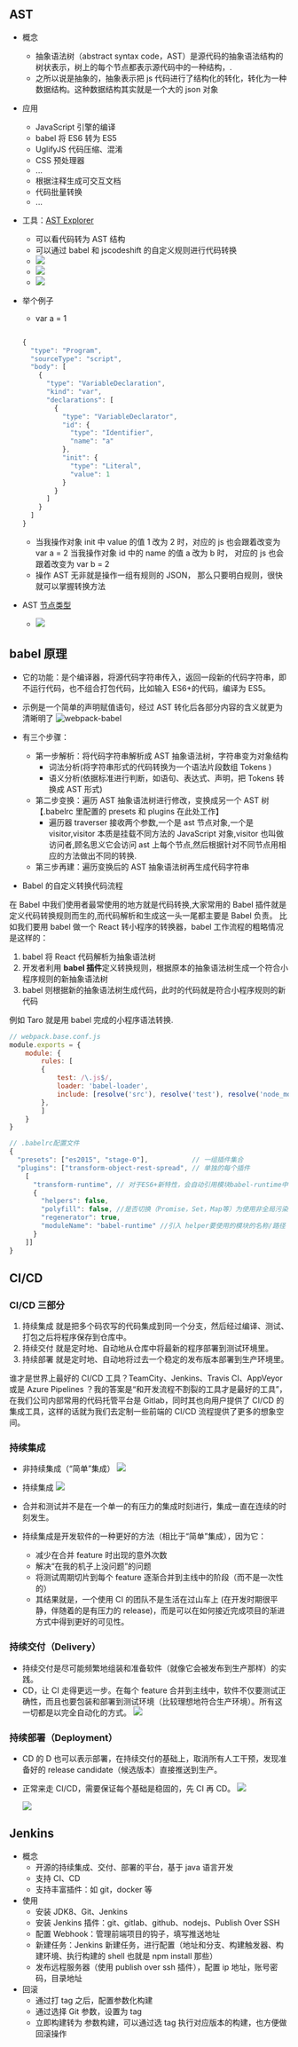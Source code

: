 ## AST

- 概念
  - 抽象语法树（abstract syntax code，AST）是源代码的抽象语法结构的树状表示，树上的每个节点都表示源代码中的一种结构，.
  - 之所以说是抽象的，抽象表示把 js 代码进行了结构化的转化，转化为一种数据结构。这种数据结构其实就是一个大的 json 对象
- 应用
  - JavaScript 引擎的编译
  - babel 将 ES6 转为 ES5
  - UglifyJS 代码压缩、混淆
  - CSS 预处理器
  - ...
  - 根据注释生成可交互文档
  - 代码批量转换
  - ...
- 工具：[AST Explorer](https://astexplorer.net/)
  - 可以看代码转为 AST 结构
  - 可以通过 babel 和 jscodeshift 的自定义规则进行代码转换
  - ![](./img/AST-Explorer-1.png)
  - ![](./img/AST-Explorer-2.png)
  - ![](./img/AST-Explorer-3.png)
- 举个例子

  - var a = 1

  ```js

  {
    "type": "Program",
    "sourceType": "script",
    "body": [
      {
        "type": "VariableDeclaration",
        "kind": "var",
        "declarations": [
          {
            "type": "VariableDeclarator",
            "id": {
              "type": "Identifier",
              "name": "a"
            },
            "init": {
              "type": "Literal",
              "value": 1
            }
          }
        ]
      }
    ]
  }
  ```

  - 当我操作对象 init 中 value 的值 1 改为 2 时，对应的 js 也会跟着改变为 var a = 2 当我操作对象 id 中的 name 的值 a 改为 b 时， 对应的 js 也会跟着改变为 var b = 2
  - 操作 AST 无非就是操作一组有规则的 JSON， 那么只要明白规则，很快就可以掌握转换方法

- AST [节点类型](https://babeljs.io/docs/en/babel-types)
  - ![](./img/AST-2.png)

## babel 原理

- 它的功能：是个编译器，将源代码字符串传入，返回一段新的代码字符串，即不运行代码，也不组合打包代码，比如输入 ES6+的代码，编译为 ES5。
- 示例是一个简单的声明赋值语句，经过 AST 转化后各部分内容的含义就更为清晰明了
  ![webpack-babel](./img/webpack-babel.png)
- 有三个步骤：

  - 第一步解析：将代码字符串解析成 AST 抽象语法树，字符串变为对象结构
    - 词法分析(将字符串形式的代码转换为一个语法片段数组 Tokens )
    - 语义分析(依据标准进行判断，如语句、表达式、声明，把 Tokens 转换成 AST 形式)
  - 第二步变换：遍历 AST 抽象语法树进行修改，变换成另一个 AST 树【.babelrc 里配置的 presets 和 plugins 在此处工作】
    - 遍历器 traverser 接收两个参数,一个是 ast 节点对象,一个是 visitor,visitor 本质是挂载不同方法的 JavaScript 对象,visitor 也叫做访问者,顾名思义它会访问 ast 上每个节点,然后根据针对不同节点用相应的方法做出不同的转换.
  - 第三步再建：遍历变换后的 AST 抽象语法树再生成代码字符串

- Babel 的自定义转换代码流程

在 Babel 中我们使用者最常使用的地方就是代码转换,大家常用的 Babel 插件就是定义代码转换规则而生的,而代码解析和生成这一头一尾都主要是 Babel 负责。
比如我们要用 babel 做一个 React 转小程序的转换器，babel 工作流程的粗略情况是这样的：

1. babel 将 React 代码解析为抽象语法树
2. 开发者利用 **babel 插件**定义转换规则，根据原本的抽象语法树生成一个符合小程序规则的新抽象语法树
3. babel 则根据新的抽象语法树生成代码，此时的代码就是符合小程序规则的新代码

例如 Taro 就是用 babel 完成的小程序语法转换.

```js
// webpack.base.conf.js
module.exports = {
    module: {
        rules: [
        {
            test: /\.js$/,
            loader: 'babel-loader',
            include: [resolve('src'), resolve('test'), resolve('node_modules/webpack-dev-server/client')]
        },
        ]
    }
}

// .babelrc配置文件
{
  "presets": ["es2015", "stage-0"],           // 一组插件集合
  "plugins": ["transform-object-rest-spread", // 单独的每个插件
    [
      "transform-runtime", // 对于ES6+新特性，会自动引用模块babel-runtime中的polyfill(helper)
      {
        "helpers": false,
        "polyfill": false, //是否切换（Promise，Set，Map等）为使用非全局污染的 polyfill。
        "regenerator": true,
        "moduleName": "babel-runtime" //引入 helper要使用的模块的名称/路径
      }
    ]]
}
```

## CI/CD

### CI/CD 三部分

1. 持续集成 就是把多个码农写的代码集成到同一个分支，然后经过编译、测试、打包之后将程序保存到仓库中。
2. 持续交付 就是定时地、自动地从仓库中将最新的程序部署到测试环境里。
3. 持续部署 就是定时地、自动地将过去一个稳定的发布版本部署到生产环境里。

谁才是世界上最好的 CI/CD 工具？TeamCity、Jenkins、Travis CI、AppVeyor 或是 Azure Pipelines ？我的答案是“和开发流程不割裂的工具才是最好的工具”，在我们公司内部常用的代码托管平台是 Gitlab，同时其也向用户提供了 CI/CD 的集成工具，这样的话就为我们去定制一些前端的 CI/CD 流程提供了更多的想象空间。

### 持续集成

- 非持续集成（“简单”集成）
  ![](./img/build-ci-1.png)

- 持续集成
  ![](./img/build-ci-2.png)

- 合并和测试并不是在一个单一的有压力的集成时刻进行，集成一直在连续的时刻发生。

- 持续集成是开发软件的一种更好的方法（相比于“简单”集成），因为它：

  - 减少在合并 feature 时出现的意外次数
  - 解决“在我的机子上没问题”的问题
  - 将测试周期切片到每个 feature 逐渐合并到主线中的阶段（而不是一次性的）
  - 其结果就是，一个使用 CI 的团队不是生活在过山车上 (在开发时期很平静，伴随着的是有压力的 release)，而是可以在如何接近完成项目的渐进方式中得到更好的可见性。

### 持续交付（Delivery）

- 持续交付是尽可能频繁地组装和准备软件（就像它会被发布到生产那样）的实践。
- CD，让 CI 走得更远一步。在每个 feature 合并到主线中，软件不仅要测试正确性，而且也要包装和部署到测试环境（比较理想地符合生产环境）。所有这一切都是以完全自动化的方式。
  ![](./img/build-ci-3.png)

### 持续部署（Deployment）

- CD 的 D 也可以表示部署，在持续交付的基础上，取消所有人工干预，发现准备好的 release candidate（候选版本）直接推送到生产。

- 正常来走 CI/CD，需要保证每个基础是稳固的，先 CI 再 CD。
  ![](./img/build-ci-4.png)

  ![](./img/build-ci-5.png)

## Jenkins

- 概念
  - 开源的持续集成、交付、部署的平台，基于 java 语言开发
  - 支持 CI、CD
  - 支持丰富插件：如 git，docker 等
- 使用
  - 安装 JDK8、Git、Jenkins
  - 安装 Jenkins 插件：git、gitlab、github、nodejs、Publish Over SSH
  - 配置 Webhook：管理前端项目的钩子，填写推送地址
  - 新建任务：Jenkins 新建任务，进行配置（地址和分支、构建触发器、构建环境、执行构建的 shell 也就是 npm install 那些）
  - 发布远程服务器（使用 publish over ssh 插件），配置 ip 地址，账号密码，目录地址
- 回滚
  - 通过打 tag 之后，配置参数化构建
  - 通过选择 Git 参数，设置为 tag
  - 立即构建转为 参数构建，可以通过选 tag 执行对应版本的构建，也方便做回滚操作
